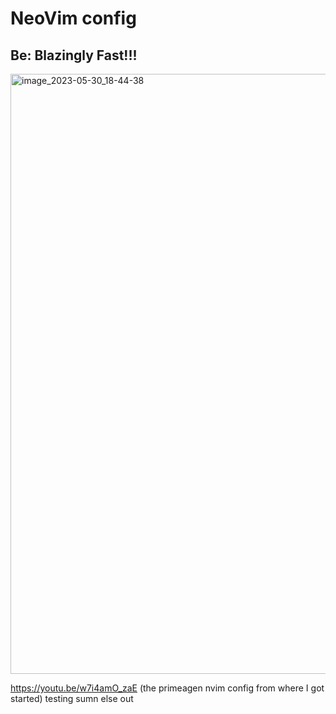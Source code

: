 # NeoVim config

## Be: Blazingly Fast!!!

<img width="960" alt="image_2023-05-30_18-44-38" src="https://github.com/NinnjA254/nvim_config/assets/72952862/2f7baadd-c3cc-4975-b3b4-d9f6c6309564">

https://youtu.be/w7i4amO_zaE (the primeagen nvim config from where I got started)
testing sumn else out

